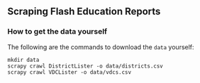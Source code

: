 ## Scraping Flash Education Reports

### How to get the data yourself
The following are the commands to download the `data` yourself:

```
mkdir data
scrapy crawl DistrictLister -o data/districts.csv
scrapy crawl VDCLister -o data/vdcs.csv
```
